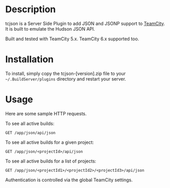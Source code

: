 Description
===========

tcjson is a Server Side Plugin to add JSON and JSONP support to [TeamCity](http://www.jetbrains.com/teamcity/). It is built to emulate the Hudson JSON API.

Built and tested with TeamCity 5.x. TeamCity 6.x supported too.

Installation
============

To install, simply copy the tcjson-[version].zip file to your `~/.BuildServer/plugins` directory and restart your server.

Usage
=====

Here are some sample HTTP requests.

To see all active builds:

    GET /app/json/api/json

To see all active builds for a given project:

    GET /app/json/<projectId>/api/json

To see all active builds for a list of projects:

    GET /app/json/<projectId1>/<projectId2>/<projectId3>/api/json

Authentication is controlled via the global TeamCity settings. 

